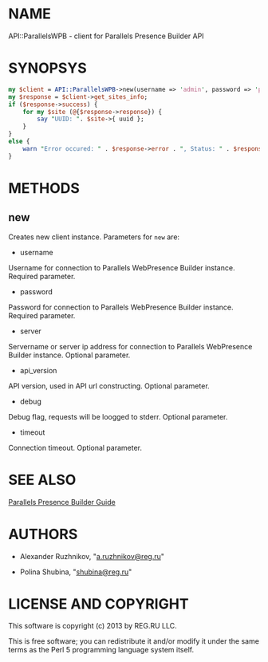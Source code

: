 # NAME

API::ParallelsWPB - client for Parallels Presence Builder API

# SYNOPSYS

```perl
my $client = API::ParallelsWPB->new(username => 'admin', password => 'passw0rd', server => 'builder.server.mysite.ru');
my $response = $client->get_sites_info;
if ($response->success) {
    for my $site (@{$response->response}) {
        say "UUID: ". $site->{ uuid };
    }
}
else {
    warn "Error occured: " . $response->error . ", Status: " . $response->status;
}
```
# METHODS

## new

Creates new client instance. Parameters for ```new``` are:

- username

Username for connection to Parallels WebPresence Builder instance. Required parameter.

- password

Password for connection to Parallels WebPresence Builder instance. Required parameter.

- server

Servername or server ip address for connection to Parallels WebPresence Builder instance. Optional parameter.

- api_version

API version, used in API url constructing. Optional parameter.

- debug

Debug flag, requests will be loogged to stderr. Optional parameter.

- timeout

Connection timeout. Optional parameter.

# SEE ALSO
   
[Parallels Presence Builder Guide](http://download1.parallels.com/WPB/Doc/11.5/en-US/online/presence-builder-standalone-installation-administration-guide)

# AUTHORS

- Alexander Ruzhnikov, "<a.ruzhnikov@reg.ru>"

- Polina Shubina, "<shubina@reg.ru>"

# LICENSE AND COPYRIGHT

This software is copyright (c) 2013 by REG.RU LLC.

This is free software; you can redistribute it and/or modify it under
the same terms as the Perl 5 programming language system itself.

